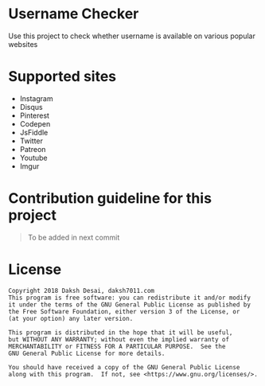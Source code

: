 # Username Checker
Use this project to check whether username is available on various popular websites

# Supported sites
* Instagram
* Disqus
* Pinterest
* Codepen
* JsFiddle
* Twitter
* Patreon
* Youtube
* Imgur

# Contribution guideline for this project
> To be added in next commit

# License

    Copyright 2018 Daksh Desai, daksh7011.com
    This program is free software: you can redistribute it and/or modify
    it under the terms of the GNU General Public License as published by
    the Free Software Foundation, either version 3 of the License, or
    (at your option) any later version.

    This program is distributed in the hope that it will be useful,
    but WITHOUT ANY WARRANTY; without even the implied warranty of
    MERCHANTABILITY or FITNESS FOR A PARTICULAR PURPOSE.  See the
    GNU General Public License for more details.

    You should have received a copy of the GNU General Public License
    along with this program.  If not, see <https://www.gnu.org/licenses/>.
    